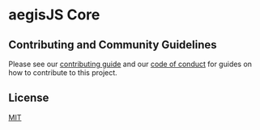 # aegisJS Core



## Contributing and Community Guidelines
Please see our [contributing guide](https://github.com/ewise-systems/aegisJS/blob/develop/CONTRIBUTING.md) and our [code of conduct](https://github.com/ewise-systems/aegisJS/blob/develop/CODE_OF_CONDUCT.md) for guides on how to contribute to this project.

## License
[MIT](https://github.com/ewise-systems/aegisJS/blob/develop/LICENSE)